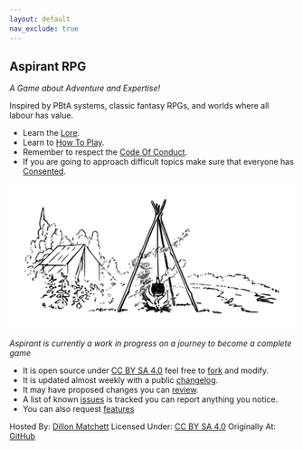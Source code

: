 ```yaml
---
layout: default
nav_exclude: true
---
```

## Aspirant RPG
*A Game about Adventure and Expertise!*

Inspired by PBtA systems, classic fantasy RPGs, and worlds where all labour has value.

* Learn the [Lore](Lore).
* Learn to [How To Play](How-To-Play).
* Remember to respect the [Code Of Conduct](https://github.com/bombasticSlacks/Aspirant/blob/main/CODE_OF_CONDUCT).
* If you are going to approach difficult topics make sure that everyone has [Consented](https://www.montecookgames.com/store/product/consent-in-gaming/).

![Campfire](Content/Campfire.svg)



*Aspirant is currently a work in progress on a journey to become a complete game*
* It is open source under [CC BY SA 4.0](https://github.com/bombasticSlacks/Aspirant/blob/main/LICENSE) feel free to [fork](https://github.com/bombasticSlacks/Aspirant/fork) and modify.
* It is updated almost weekly with a public [changelog](https://github.com/bombasticSlacks/Aspirant/commits/main).
* It may have proposed changes you can [review](https://github.com/bombasticSlacks/Aspirant/pulls).
* A list of known [issues](https://github.com/bombasticSlacks/Aspirant/issues) is tracked you can report anything you notice.
* You can also request [features](https://github.com/bombasticSlacks/Aspirant/issues/new/choose)


Hosted By: [Dillon Matchett](https://github.com/bombasticSlacks) Licensed Under: [CC BY SA 4.0](https://github.com/bombasticSlacks/Aspirant/blob/main/LICENSE) Originally At: [GitHub](https://github.com/bombasticSlacks/Aspirant) 
